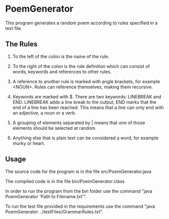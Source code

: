 # PoemGenerator

This program generates a random poem according to rules specified in a text file.

## The Rules

1. To the left of the colon is the name of the rule.

2. To the right of the colon is the rule definition which can consist of words, keywords
and references to other rules.

3. A reference to another rule is marked with angle brackets, for example &lt;NOUN&gt;.
Rules can reference themselves, making them recursive.

4. Keywords are marked with $. There are two keywords: LINEBREAK and END. LINEBREAK
adds a line break to the output, END marks that the end of a line has been reached.
This means that a line can only end with an adjective, a noun or a verb.

5. A grouping of elements separated by | means that one of those elements should be
selected at random.

6. Anything else that is plain text can be considered a word, for example murky or
heart.

## Usage

The source code for the program is in the file src/PoemGenerator.java 

The compiled code is in the file bin/PoemGenerator.class

In order to run the program from the bin folder use the command "java PoemGenerator 'Path to Filename.txt'". 
  
To run the test file provided in the requirements use the command "java PoemGenerator ../testFiles/GrammarRules.txt".

